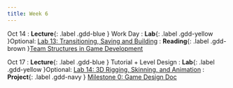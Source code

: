 ```yaml
---
title: Week 6
---
```


Oct 14
: **Lecture**{: .label .gdd-blue } Work Day
: **Lab**{: .label .gdd-yellow }Optional: [Lab 13: Transitioning, Saving and Building]
: **Reading**{: .label .gdd-brown }[Team Structures in Game Development]

Oct 17
: **Lecture**{: .label .gdd-blue } Tutorial + Level Design
: **Lab**{: .label .gdd-yellow }Optional: [Lab 14: 3D Rigging, Skinning, and Animation]
: **Project**{: .label .gdd-navy } [Milestone 0: Game Design Doc]

<!-- [Work Day]: https://docs.google.com/presentation/d/13p4d97ktfgWQkO24Pj8HJcAlZ_eo7CQOwo9xocCL_5A/edit#slide=id.p
[Tutorial + Level Design]: https://docs.google.com/presentation/d/1OvpjWZmDU6Tijvcjyd8NZFN3yxhcWBm9K5hivGKy-8A/edit?usp=drive_link -->

[Lab 13: Transitioning, Saving and Building]: ./../pages/labs/lab13/lab13
[Lab 14: 3D Rigging, Skinning, and Animation]: ./../pages/labs/lab14/lab14

[Team Structures in Game Development]: https://www.gamedeveloper.com/business/team-corporate-structure-is-the-standard-way-the-best-way- 
 

[Milestone 0: Game Design Doc]: ../pages/projects/project3/project3